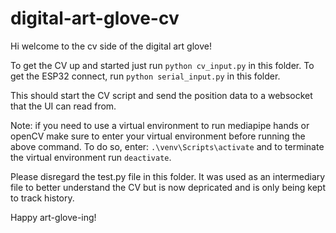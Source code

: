 # digital-art-glove-cv

Hi welcome to the cv side of the digital art glove!

To get the CV up and started just run `python cv_input.py` in this folder.
To get the ESP32 connect, run `python serial_input.py` in this folder.

This should start the CV script and send the position data to a websocket that the UI can read from.

Note: if you need to use a virtual environment to run mediapipe hands or openCV make sure to enter your virtual environment before running the above command. To do so, enter:
`.\venv\Scripts\activate`
and to terminate the virtual environment run `deactivate`.

Please disregard the test.py file in this folder. It was used as an intermediary file to better understand the CV but is now depricated and is only being kept to track history.

Happy art-glove-ing!
